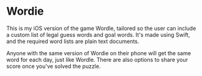 # Wordie

This is my iOS version of the game Wordle, tailored so the user can include a custom list of legal guess words and goal words.
It's made using Swift, and the required word lists are plain text documents.

Anyone with the same version of Wordie on their phone will get the same word for each day, just like Wordle. There are also options to share your score once you've solved the puzzle.
